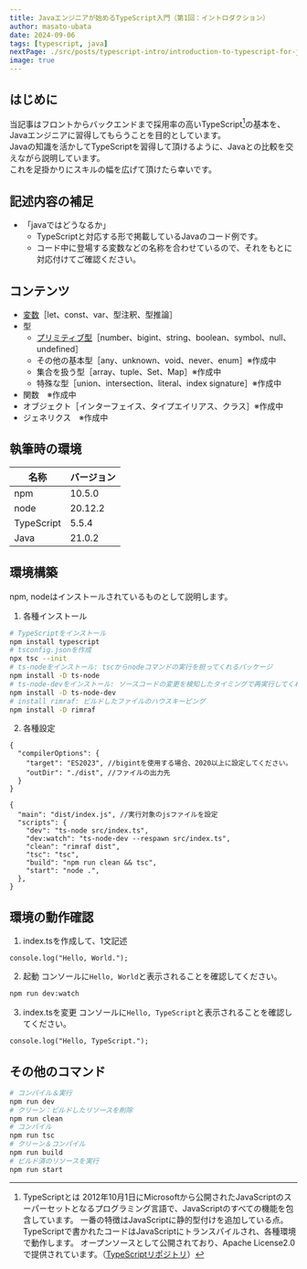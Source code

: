 ```yaml
---
title: Javaエンジニアが始めるTypeScript入門（第1回：イントロダクション）
author: masato-ubata
date: 2024-09-06
tags: [typescript, java]
nextPage: ./src/posts/typescript-intro/introduction-to-typescript-for-java-engineer_variable.md
image: true
---
```


## はじめに

当記事はフロントからバックエンドまで採用率の高いTypeScript[^1]の基本を、Javaエンジニアに習得してもらうことを目的としています。  
Javaの知識を活かしてTypeScriptを習得して頂けるように、Javaとの比較を交えながら説明しています。  
これを足掛かりにスキルの幅を広げて頂けたら幸いです。  

## 記述内容の補足

* 「javaではどうなるか」
  * TypeScriptと対応する形で掲載しているJavaのコード例です。
  * コード中に登場する変数などの名称を合わせているので、それをもとに対応付けてご確認ください。  

## コンテンツ

* [変数](/typescript-intro/introduction-to-typescript-for-java-engineer_variable)［let、const、var、型注釈、型推論］
* 型
  * [プリミティブ型](/typescript-intro/introduction-to-typescript-for-java-engineer_primitive-type)［number、bigint、string、boolean、symbol、null、undefined］
  * その他の基本型［any、unknown、void、never、enum］※作成中
  * 集合を扱う型［array、tuple、Set、Map］※作成中
  * 特殊な型［union、intersection、literal、index signature］※作成中
* 関数　※作成中
* オブジェクト［インターフェイス、タイプエイリアス、クラス］※作成中
* ジェネリクス　※作成中

## 執筆時の環境

|名称|バージョン|
|---|---|
|npm|10.5.0|
|node|20.12.2|
|TypeScript|5.5.4|
|Java|21.0.2|

## 環境構築

npm, nodeはインストールされているものとして説明します。

1. 各種インストール
  ```sh
  # TypeScriptをインストール
  npm install typescript
  # tsconfig.jsonを作成
  npx tsc --init
  # ts-nodeをインストール: tscからnodeコマンドの実行を担ってくれるパッケージ
  npm install -D ts-node
  # ts-node-devをインストール: ソースコードの変更を検知したタイミングで再実行してくれるパッケージ
  npm install -D ts-node-dev
  # install rimraf: ビルドしたファイルのハウスキーピング
  npm install -D rimraf
  ```
2. 各種設定

```json: tsconfig.json
{
  "compilerOptions": {
    "target": "ES2023", //bigintを使用する場合、2020以上に設定してください。
    "outDir": "./dist", //ファイルの出力先
  }
}
```

```json: package.json
{
  "main": "dist/index.js", //実行対象のjsファイルを設定
  "scripts": {
    "dev": "ts-node src/index.ts",
    "dev:watch": "ts-node-dev --respawn src/index.ts",
    "clean": "rimraf dist",
    "tsc": "tsc",
    "build": "npm run clean && tsc", 
    "start": "node .",
  },
}
```

## 環境の動作確認

1. index.tsを作成して、1文記述
  ```ts: index.ts
  console.log("Hello, World.");
  ```
2. 起動
  コンソールに`Hello, World`と表示されることを確認してください。
  ```sh
  npm run dev:watch
  ```
3. index.tsを変更
  コンソールに`Hello, TypeScript`と表示されることを確認してください。
  ```ts: index.ts
  console.log("Hello, TypeScript.");
  ```

## その他のコマンド

```sh
# コンパイル＆実行
npm run dev
# クリーン：ビルドしたリソースを削除
npm run clean
# コンパイル
npm run tsc
# クリーン＆コンパイル
npm run build
# ビルド済のリソースを実行
npm run start
```

[^1]: TypeScriptとは
2012年10月1日にMicrosoftから公開されたJavaScriptのスーパーセットとなるプログラミング言語で、JavaScriptのすべての機能を包含しています。
一番の特徴はJavaScriptに静的型付けを追加している点。
TypeScriptで書かれたコードはJavaScriptにトランスパイルされ、各種環境で動作します。
オープンソースとして公開されており、Apache License2.0で提供されています。（[TypeScriptリポジトリ](https://github.com/microsoft/TypeScript)）
